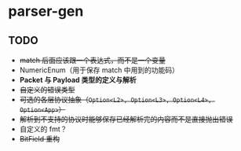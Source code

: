 # parser-gen

## TODO

- ~~match 后面应该跟一个表达式，而不是一个变量~~
- NumericEnum（用于保存 match 中用到的功能码）
- **Packet 与 Payload 类型的定义与解析**
- ~~自定义的错误类型~~
- ~~可选的各层协议抽象（`Option<L2>, Option<L3>, Option<L4>, Option<App>`）~~
- ~~解析到不支持的协议时能够保存已经解析完的内容而不是直接抛出错误~~
- 自定义的 fmt？
- ~~BitField 重构~~